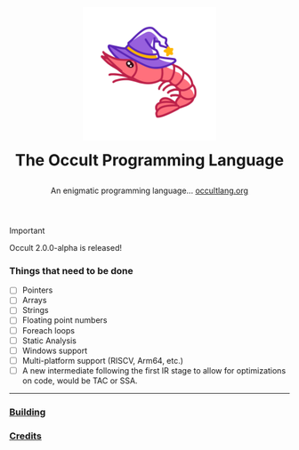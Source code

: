 <div align="center" style="display: grid; place-items: center; gap: 10px;">
  <a href="https://occultlang.org/" target="_blank">
    <img src="mascot.svg" width="240" alt="Occult Logo">
  </a>
  <h1 style="margin: 5px;">The Occult Programming Language</h1>
  <p align="center">An enigmatic programming language... <a href="https://occultlang.org" target="_blank">occultlang.org</a></p> <br>
</div>

> [!IMPORTANT]
> Occult 2.0.0-alpha is released! <br>

### Things that need to be done
- [ ] Pointers
- [ ] Arrays
- [ ] Strings 
- [ ] Floating point numbers
- [ ] Foreach loops
- [ ] Static Analysis
- [ ] Windows support
- [ ] Multi-platform support (RISCV, Arm64, etc.)
- [ ] A new intermediate following the first IR stage to allow for optimizations on code, would be TAC or SSA. 

_____________________________________________________________________________

### [Building](https://github.com/occultlang/occult/blob/main/BUILDING.md)
### [Credits](https://github.com/occultlang/occult/blob/main/CREDITS.md)
